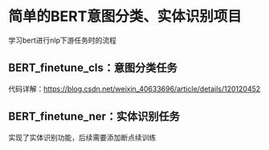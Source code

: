 # 简单的BERT意图分类、实体识别项目

学习bert进行nlp下游任务时的流程

## BERT_finetune_cls：意图分类任务
代码详解：https://blog.csdn.net/weixin_40633696/article/details/120120452
## BERT_finetune_ner：实体识别任务
实现了实体识别功能，后续需要添加断点续训练

